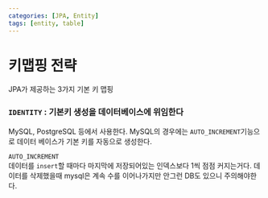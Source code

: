 ```yaml
---
categories: [JPA, Entity]
tags: [entity, table]
---
```


# 키맵핑 전략
JPA가 제공하는 3가지 기본 키 맵핑

### `IDENTITY` : 기본키 생성을 데이터베이스에 위임한다
MySQL, PostgreSQL 등에서 사용한다. MySQL의 경우에는 `AUTO_INCREMENT`기능으로 데이터 베이스가 기본 키를 자동으로 생성한다.

`AUTO_INCREMENT`  
데이터를 `insert`할 때마다 마지막에 저장되어있는 인덱스보다 1씩 점점 커지는거다.
데이터를 삭제했을때 mysql은 계속 수를 이어나가지만 안그런 DB도 있으니 주의해야한다.

